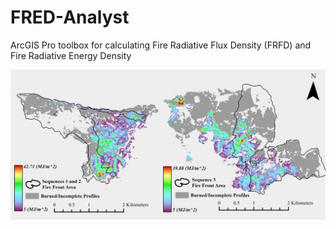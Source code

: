 # FRED-Analyst
ArcGIS Pro toolbox for calculating Fire Radiative Flux Density (FRFD) and Fire Radiative Energy Density

![alt-text](https://github.com/amcfaddenGIS/FRED-Analyst/blob/main/Images/Spatial_Distribution.png)
